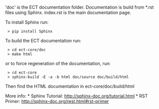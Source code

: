 'doc' is the ECT documentation folder. Documentation is build from *.rst files using Sphinx.
index.rst is the main documentation page.

To install Sphinx run:

     > pip install Sphinx

To build the ECT documentation run:

     > cd ect-core/doc
     > make html

or to force regeneration of the documentation, run:

     > cd ect-core
     > sphinx-build -E -a -b html doc/source doc/build/html

Then find the HTML documentation in ect-core/doc/build/html

More info:
    * Sphinx Tutorial: http://sphinx-doc.org/tutorial.html
    * RST Primer: http://sphinx-doc.org/rest.html#rst-primer